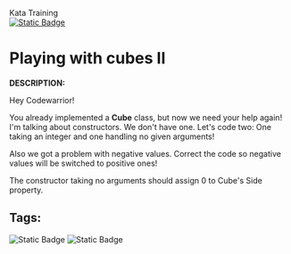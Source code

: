 Kata Training <br>
[![Static Badge](https://img.shields.io/badge/8kyu%20-%20black?style=flat&logo=codewars&labelColor=B1361E&color=black)](Javascript/8kyu)

# Playing with cubes II

**DESCRIPTION:**

Hey Codewarrior!

You already implemented a **Cube** class, but now we need your help again! I'm talking about constructors. We don't have one. Let's code two: One taking an integer and one handling no given arguments!

Also we got a problem with negative values. Correct the code so negative values will be switched to positive ones!

The constructor taking no arguments should assign 0 to Cube's Side property.

## Tags:

![Static Badge](https://img.shields.io/badge/fundamentals%20-%20purple?style=plastic) ![Static Badge](https://img.shields.io/badge/object--oriented_Programing%20-%20maroon?style=plastic)
